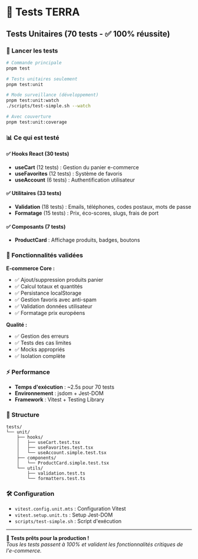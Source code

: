 # 🧪 Tests TERRA

## Tests Unitaires (70 tests - ✅ 100% réussite)

### 🚀 Lancer les tests

```bash
# Commande principale
pnpm test

# Tests unitaires seulement  
pnpm test:unit

# Mode surveillance (développement)
pnpm test:unit:watch
./scripts/test-simple.sh --watch

# Avec couverture
pnpm test:unit:coverage
```

### 📊 Ce qui est testé

#### ✅ Hooks React (30 tests)
- **useCart** (12 tests) : Gestion du panier e-commerce
- **useFavorites** (12 tests) : Système de favoris
- **useAccount** (6 tests) : Authentification utilisateur

#### ✅ Utilitaires (33 tests)
- **Validation** (18 tests) : Emails, téléphones, codes postaux, mots de passe
- **Formatage** (15 tests) : Prix, éco-scores, slugs, frais de port

#### ✅ Composants (7 tests)
- **ProductCard** : Affichage produits, badges, boutons

### 🎯 Fonctionnalités validées

**E-commerce Core :**
- ✅ Ajout/suppression produits panier
- ✅ Calcul totaux et quantités
- ✅ Persistance localStorage
- ✅ Gestion favoris avec anti-spam
- ✅ Validation données utilisateur
- ✅ Formatage prix européens

**Qualité :**
- ✅ Gestion des erreurs
- ✅ Tests des cas limites
- ✅ Mocks appropriés
- ✅ Isolation complète

### ⚡ Performance

- **Temps d'exécution** : ~2.5s pour 70 tests
- **Environnement** : jsdom + Jest-DOM
- **Framework** : Vitest + Testing Library

### 📁 Structure

```
tests/
└── unit/
    ├── hooks/
    │   ├── useCart.test.tsx
    │   ├── useFavorites.test.tsx
    │   └── useAccount.simple.test.tsx
    ├── components/
    │   └── ProductCard.simple.test.tsx
    └── utils/
        ├── validation.test.ts
        └── formatters.test.ts
```

### 🛠️ Configuration

- `vitest.config.unit.mts` : Configuration Vitest
- `vitest.setup.unit.ts` : Setup Jest-DOM
- `scripts/test-simple.sh` : Script d'exécution

---

**🎉 Tests prêts pour la production !**  
*Tous les tests passent à 100% et valident les fonctionnalités critiques de l'e-commerce.*
